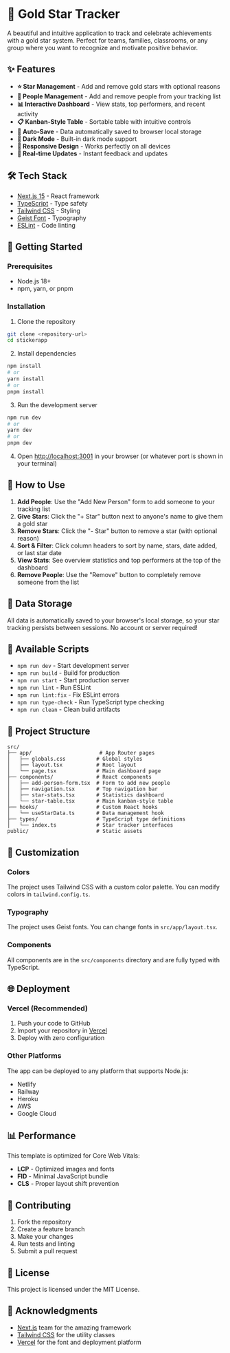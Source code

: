 # 🌟 Gold Star Tracker

A beautiful and intuitive application to track and celebrate achievements with a gold star system. Perfect for teams, families, classrooms, or any group where you want to recognize and motivate positive behavior.

## ✨ Features

- **⭐ Star Management** - Add and remove gold stars with optional reasons
- **👥 People Management** - Add and remove people from your tracking list
- **📊 Interactive Dashboard** - View stats, top performers, and recent activity
- **📋 Kanban-Style Table** - Sortable table with intuitive controls
- **💾 Auto-Save** - Data automatically saved to browser local storage
- **🌙 Dark Mode** - Built-in dark mode support
- **📱 Responsive Design** - Works perfectly on all devices
- **🚀 Real-time Updates** - Instant feedback and updates

## 🛠️ Tech Stack

- [Next.js 15](https://nextjs.org/) - React framework
- [TypeScript](https://www.typescriptlang.org/) - Type safety
- [Tailwind CSS](https://tailwindcss.com/) - Styling
- [Geist Font](https://vercel.com/font) - Typography
- [ESLint](https://eslint.org/) - Code linting

## 🚀 Getting Started

### Prerequisites

- Node.js 18+ 
- npm, yarn, or pnpm

### Installation

1. Clone the repository
```bash
git clone <repository-url>
cd stickerapp
```

2. Install dependencies
```bash
npm install
# or
yarn install
# or
pnpm install
```

3. Run the development server
```bash
npm run dev
# or
yarn dev
# or
pnpm dev
```

4. Open [http://localhost:3001](http://localhost:3001) in your browser (or whatever port is shown in your terminal)

## 🎯 How to Use

1. **Add People**: Use the "Add New Person" form to add someone to your tracking list
2. **Give Stars**: Click the "+ Star" button next to anyone's name to give them a gold star
3. **Remove Stars**: Click the "- Star" button to remove a star (with optional reason)
4. **Sort & Filter**: Click column headers to sort by name, stars, date added, or last star date
5. **View Stats**: See overview statistics and top performers at the top of the dashboard
6. **Remove People**: Use the "Remove" button to completely remove someone from the list

## 💾 Data Storage

All data is automatically saved to your browser's local storage, so your star tracking persists between sessions. No account or server required!

## 📝 Available Scripts

- `npm run dev` - Start development server
- `npm run build` - Build for production
- `npm run start` - Start production server
- `npm run lint` - Run ESLint
- `npm run lint:fix` - Fix ESLint errors
- `npm run type-check` - Run TypeScript type checking
- `npm run clean` - Clean build artifacts

## 📁 Project Structure

```
src/
├── app/                      # App Router pages
│   ├── globals.css          # Global styles
│   ├── layout.tsx           # Root layout
│   └── page.tsx             # Main dashboard page
├── components/              # React components
│   ├── add-person-form.tsx  # Form to add new people
│   ├── navigation.tsx       # Top navigation bar
│   ├── star-stats.tsx       # Statistics dashboard
│   └── star-table.tsx       # Main kanban-style table
├── hooks/                   # Custom React hooks
│   └── useStarData.ts       # Data management hook
├── types/                   # TypeScript type definitions
│   └── index.ts             # Star tracker interfaces
public/                      # Static assets
```

## 🎨 Customization

### Colors
The project uses Tailwind CSS with a custom color palette. You can modify colors in `tailwind.config.ts`.

### Typography
The project uses Geist fonts. You can change fonts in `src/app/layout.tsx`.

### Components
All components are in the `src/components` directory and are fully typed with TypeScript.

## 🌐 Deployment

### Vercel (Recommended)
1. Push your code to GitHub
2. Import your repository in [Vercel](https://vercel.com)
3. Deploy with zero configuration

### Other Platforms
The app can be deployed to any platform that supports Node.js:
- Netlify
- Railway
- Heroku
- AWS
- Google Cloud

## 📊 Performance

This template is optimized for Core Web Vitals:
- **LCP** - Optimized images and fonts
- **FID** - Minimal JavaScript bundle
- **CLS** - Proper layout shift prevention

## 🤝 Contributing

1. Fork the repository
2. Create a feature branch
3. Make your changes
4. Run tests and linting
5. Submit a pull request

## 📄 License

This project is licensed under the MIT License.

## 🙏 Acknowledgments

- [Next.js](https://nextjs.org/) team for the amazing framework
- [Tailwind CSS](https://tailwindcss.com/) for the utility classes
- [Vercel](https://vercel.com/) for the font and deployment platform
